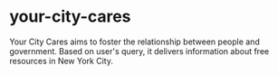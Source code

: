 # your-city-cares
Your City Cares aims to foster the relationship between people and government. Based on user's query, it delivers information about free resources in New York City.
